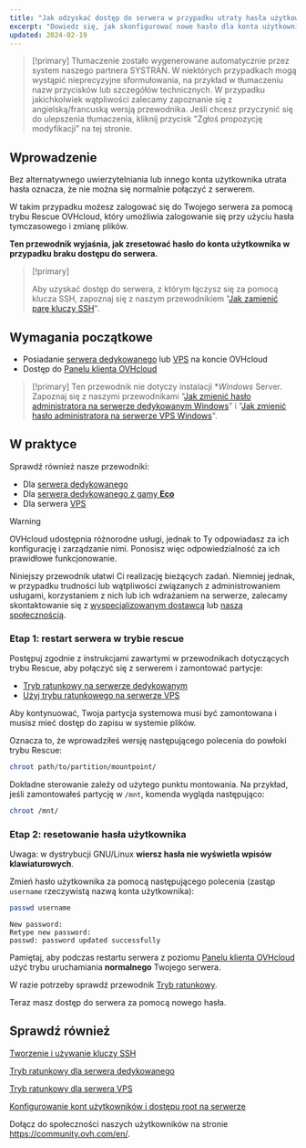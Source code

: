 ```yaml
---
title: "Jak odzyskać dostęp do serwera w przypadku utraty hasła użytkownika"
excerpt: "Dowiedz się, jak skonfigurować nowe hasło dla konta użytkownika w systemie operacyjnym GNU/Linux w trybie rescue OVHcloud"
updated: 2024-02-19
---
```



> [!primary]
> Tłumaczenie zostało wygenerowane automatycznie przez system naszego partnera SYSTRAN. W niektórych przypadkach mogą wystąpić nieprecyzyjne sformułowania, na przykład w tłumaczeniu nazw przycisków lub szczegółów technicznych. W przypadku jakichkolwiek wątpliwości zalecamy zapoznanie się z angielską/francuską wersją przewodnika. Jeśli chcesz przyczynić się do ulepszenia tłumaczenia, kliknij przycisk "Zgłoś propozycję modyfikacji” na tej stronie.
>

## Wprowadzenie

Bez alternatywnego uwierzytelniania lub innego konta użytkownika utrata hasła oznacza, że nie można się normalnie połączyć z serwerem.

W takim przypadku możesz zalogować się do Twojego serwera za pomocą trybu Rescue OVHcloud, który umożliwia zalogowanie się przy użyciu hasła tymczasowego i zmianę plików.

**Ten przewodnik wyjaśnia, jak zresetować hasło do konta użytkownika w przypadku braku dostępu do serwera.**

> [!primary]
>
> Aby uzyskać dostęp do serwera, z którym łączysz się za pomocą klucza SSH, zapoznaj się z naszym przewodnikiem "[Jak zamienić parę kluczy SSH](/pages/bare_metal_cloud/dedicated_servers/replacing-lost-ssh-key)".
>

## Wymagania początkowe

- Posiadanie [serwera dedykowanego](https://www.ovhcloud.com/pl/bare-metal/) lub [VPS](https://www.ovhcloud.com/pl/vps/) na koncie OVHcloud
- Dostęp do [Panelu klienta OVHcloud](https://www.ovh.com/auth/?action=gotomanager&from=https://www.ovh.pl/&ovhSubsidiary=pl)

> [!primary]
> Ten przewodnik nie dotyczy instalacji **Windows* Server. Zapoznaj się z naszymi przewodnikami "[Jak zmienić hasło administratora na serwerze dedykowanym Windows](/pages/bare_metal_cloud/dedicated_servers/changing-admin-password-on-windows)" i "[Jak zmienić hasło administratora na serwerze VPS Windows](/pages/bare_metal_cloud/virtual_private_servers/resetting_a_windows_password)".
>

## W praktyce

Sprawdź również nasze przewodniki:

- Dla [serwera dedykowanego](/pages/bare_metal_cloud/dedicated_servers/getting-started-with-dedicated-server)
- Dla [serwera dedykowanego z gamy **Eco**](/pages/bare_metal_cloud/dedicated_servers/getting-started-with-dedicated-server-eco)
- Dla serwera [VPS](/pages/bare_metal_cloud/virtual_private_servers/starting_with_a_vps)

> [!warning]
>
> OVHcloud udostępnia różnorodne usługi, jednak to Ty odpowiadasz za ich konfigurację i zarządzanie nimi. Ponosisz więc odpowiedzialność za ich prawidłowe funkcjonowanie.
>
> Niniejszy przewodnik ułatwi Ci realizację bieżących zadań. Niemniej jednak, w przypadku trudności lub wątpliwości związanych z administrowaniem usługami, korzystaniem z nich lub ich wdrażaniem na serwerze, zalecamy skontaktowanie się z [wyspecjalizowanym dostawcą](https://partner.ovhcloud.com/pl/directory/) lub [naszą społecznością](https://community.ovh.com/en/).
>

<a name="step1"></a>

### Etap 1: restart serwera w trybie rescue

Postępuj zgodnie z instrukcjami zawartymi w przewodnikach dotyczących trybu Rescue, aby połączyć się z serwerem i zamontować partycje:

- [Tryb ratunkowy na serwerze dedykowanym](/pages/bare_metal_cloud/dedicated_servers/rescue_mode)
- [Użyj trybu ratunkowego na serwerze VPS](/pages/bare_metal_cloud/virtual_private_servers/rescue)

Aby kontynuować, Twoja partycja systemowa musi być zamontowana i musisz mieć dostęp do zapisu w systemie plików.

Oznacza to, że wprowadziłeś wersję następującego polecenia do powłoki trybu Rescue:

```bash
chroot path/to/partition/mountpoint/
```

Dokładne sterowanie zależy od użytego punktu montowania. Na przykład, jeśli zamontowałeś partycję w `/mnt`, komenda wygląda następująco:

```bash
chroot /mnt/
```

### Etap 2: resetowanie hasła użytkownika

Uwaga: w dystrybucji GNU/Linux **wiersz hasła nie wyświetla wpisów klawiaturowych**.

Zmień hasło użytkownika za pomocą następującego polecenia (zastąp `username` rzeczywistą nazwą konta użytkownika):

```bash
passwd username
```

```text
New password: 
Retype new password:
passwd: password updated successfully
```

Pamiętaj, aby podczas restartu serwera z poziomu [Panelu klienta OVHcloud](https://www.ovh.com/auth/?action=gotomanager&from=https://www.ovh.pl/&ovhSubsidiary=pl) użyć trybu uruchamiania **normalnego** Twojego serwera.

W razie potrzeby sprawdź przewodnik [Tryb ratunkowy](#step1).

Teraz masz dostęp do serwera za pomocą nowego hasła.


## Sprawdź również

[Tworzenie i używanie kluczy SSH](/pages/bare_metal_cloud/dedicated_servers/creating-ssh-keys-dedicated)

[Tryb ratunkowy dla serwera dedykowanego](/pages/bare_metal_cloud/dedicated_servers/rescue_mode)

[Tryb ratunkowy dla serwera VPS](/pages/bare_metal_cloud/virtual_private_servers/rescue)

[Konfigurowanie kont użytkowników i dostępu root na serwerze](/pages/bare_metal_cloud/dedicated_servers/changing_root_password_linux_ds)

Dołącz do społeczności naszych użytkowników na stronie <https://community.ovh.com/en/>.